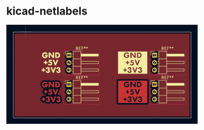 # kicad-netlabels

![Screenshot of some lables in KiCad](Screenshot%202022-07-10%20181858.png "Screenshot of some lables in KiCad")
